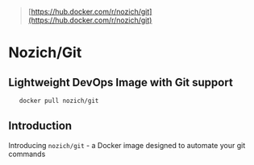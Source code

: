 > [https://hub.docker.com/r/nozich/git](https://hub.docker.com/r/nozich/git)

# Nozich/Git
## Lightweight DevOps Image with Git support
```bash
   docker pull nozich/git
```

## Introduction
Introducing `nozich/git` - a Docker image designed to automate your git commands
